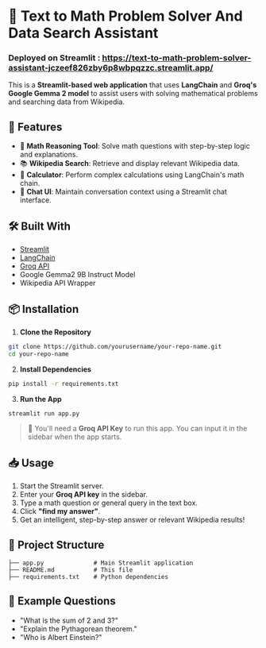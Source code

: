 # 🦙 Text to Math Problem Solver And Data Search Assistant


### Deployed on Streamlit : https://text-to-math-problem-solver-assistant-jczeef826zby6p8wbpqzzc.streamlit.app/
This is a **Streamlit-based web application** that uses **LangChain** and **Groq's Google Gemma 2 model** to assist users with solving mathematical problems and searching data from Wikipedia.

## 🚀 Features

- 🧠 **Math Reasoning Tool**: Solve math questions with step-by-step logic and explanations.
- 📚 **Wikipedia Search**: Retrieve and display relevant Wikipedia data.
- 🧮 **Calculator**: Perform complex calculations using LangChain's math chain.
- 💬 **Chat UI**: Maintain conversation context using a Streamlit chat interface.

## 🛠️ Built With

- [Streamlit](https://streamlit.io/)
- [LangChain](https://www.langchain.com/)
- [Groq API](https://console.groq.com/)
- Google Gemma2 9B Instruct Model
- Wikipedia API Wrapper

## 📦 Installation

1. **Clone the Repository**

```bash
git clone https://github.com/yourusername/your-repo-name.git
cd your-repo-name
```

2. **Install Dependencies**

```bash
pip install -r requirements.txt
```

3. **Run the App**

```bash
streamlit run app.py
```

> 🔐 You'll need a **Groq API Key** to run this app. You can input it in the sidebar when the app starts.

## 📥 Usage

1. Start the Streamlit server.
2. Enter your **Groq API key** in the sidebar.
3. Type a math question or general query in the text box.
4. Click **"find my answer"**.
5. Get an intelligent, step-by-step answer or relevant Wikipedia results!

## 📁 Project Structure

```
├── app.py              # Main Streamlit application
├── README.md           # This file
├── requirements.txt    # Python dependencies
```

## 🧠 Example Questions

- "What is the sum of 2 and 3?"
- "Explain the Pythagorean theorem."
- "Who is Albert Einstein?"
